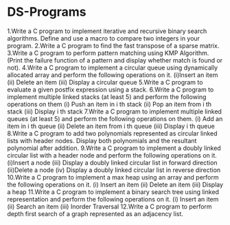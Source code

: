 # DS-Programs
1.Write a C program to implement iterative and recursive binary search algorithms. Define and use a macro to compare two integers in your program. 
2.Write a C program to find the fast transpose of a sparse matrix.
3.Write a C program to perform pattern matching using KMP Algorithm. (Print the failure function of a pattern and display whether match is found or not).
4.Write a C program to implement a circular queue using dynamically allocated array and perform the following operations on it.
(i)Insert an item  	(ii) Delete an item          (iii) Display a circular queue
5.Write a C program to evaluate a given postfix expression using a stack.
6.Write a C program to implement multiple linked stacks (at least 5) and perform the following operations on them
(i) Push an item in i th stack    (ii) Pop an item from i th stack	(iii) Display i th stack
7.Write a C program to implement multiple linked queues (at least 5) and perform the following operations on them.
(i) Add an item in i th queue 	(ii) Delete an item from i th queue	(iii) Display i th queue
8.Write a C program to add two polynomials represented as circular linked lists with header nodes.
Display both polynomials and the resultant polynomial after addition.
9.Write a C program to implement a doubly linked circular list with a header node and perform the
following operations on it.
(i)Insert a node 	(iii) Display a doubly linked circular list in forward direction
(ii)Delete a node 	(iv) Display a doubly linked circular list in reverse direction
10.Write a C program to implement a max heap using an array and perform the following operations on it.
	(i)  Insert an item 	(ii) Delete an item 	(iii) Display a heap
11.Write a C program to implement a binary search tree using linked representation and perform the
following operations on it.
	(i) Insert an item	 	(ii) Search an item 	(iii) Inorder Traversal
12.Write a C program to perform depth first search of a graph represented as an adjacency list.
